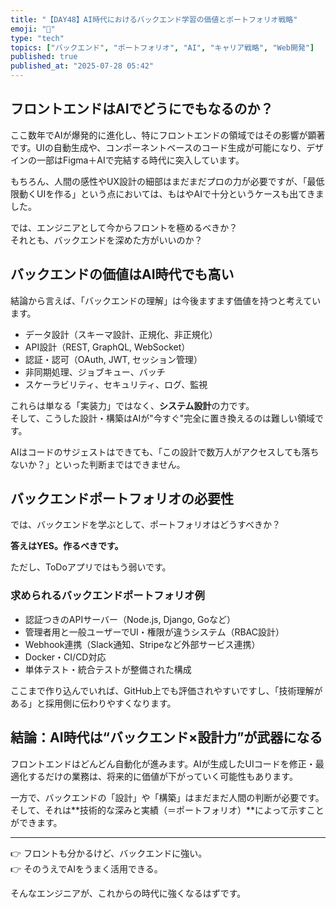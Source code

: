 ```yaml
---
title: "【DAY48】AI時代におけるバックエンド学習の価値とポートフォリオ戦略"
emoji: "🧠"
type: "tech"
topics: ["バックエンド", "ポートフォリオ", "AI", "キャリア戦略", "Web開発"]
published: true
published_at: "2025-07-28 05:42"
---
```


## フロントエンドはAIでどうにでもなるのか？

ここ数年でAIが爆発的に進化し、特にフロントエンドの領域ではその影響が顕著です。UIの自動生成や、コンポーネントベースのコード生成が可能になり、デザインの一部はFigma＋AIで完結する時代に突入しています。

もちろん、人間の感性やUX設計の細部はまだまだプロの力が必要ですが、「最低限動くUIを作る」という点においては、もはやAIで十分というケースも出てきました。

では、エンジニアとして今からフロントを極めるべきか？  
それとも、バックエンドを深めた方がいいのか？

## バックエンドの価値はAI時代でも高い

結論から言えば、「バックエンドの理解」は今後ますます価値を持つと考えています。

- データ設計（スキーマ設計、正規化、非正規化）
- API設計（REST, GraphQL, WebSocket）
- 認証・認可（OAuth, JWT, セッション管理）
- 非同期処理、ジョブキュー、バッチ
- スケーラビリティ、セキュリティ、ログ、監視

これらは単なる「実装力」ではなく、**システム設計**の力です。  
そして、こうした設計・構築はAIが"今すぐ"完全に置き換えるのは難しい領域です。

AIはコードのサジェストはできても、「この設計で数万人がアクセスしても落ちないか？」といった判断まではできません。

## バックエンドポートフォリオの必要性

では、バックエンドを学ぶとして、ポートフォリオはどうすべきか？

**答えはYES。作るべきです。**

ただし、ToDoアプリではもう弱いです。

### 求められるバックエンドポートフォリオ例

- 認証つきのAPIサーバー（Node.js, Django, Goなど）
- 管理者用と一般ユーザーでUI・権限が違うシステム（RBAC設計）
- Webhook連携（Slack通知、Stripeなど外部サービス連携）
- Docker・CI/CD対応
- 単体テスト・統合テストが整備された構成

ここまで作り込んでいれば、GitHub上でも評価されやすいですし、「技術理解がある」と採用側に伝わりやすくなります。

## 結論：AI時代は“バックエンド×設計力”が武器になる

フロントエンドはどんどん自動化が進みます。AIが生成したUIコードを修正・最適化するだけの業務は、将来的に価値が下がっていく可能性もあります。

一方で、バックエンドの「設計」や「構築」はまだまだ人間の判断が必要です。  
そして、それは**技術的な深みと実績（＝ポートフォリオ）**によって示すことができます。

---

👉 フロントも分かるけど、バックエンドに強い。  
👉 そのうえでAIをうまく活用できる。

そんなエンジニアが、これからの時代に強くなるはずです。
<!-- a a-a->